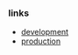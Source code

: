 ### links
 - [development](https://raw.githack.com/zebraworks/simplelists/master/custom.css)
 - [production](https://rawcdn.githack.com/zebraworks/simplelists/9b406293ee69ecc8a716a3e896fd7e7b0a6125ed/custom.css)

